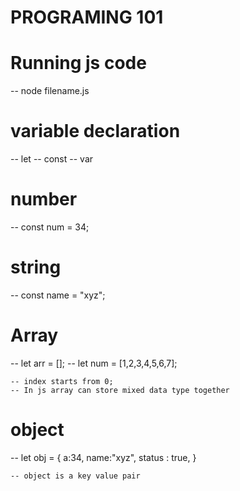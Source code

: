 # PROGRAMING 101

# Running js code
-- node filename.js


# variable declaration 
-- let
-- const
-- var 

# number
-- const num = 34;

# string
-- const name = "xyz";

# Array
-- let arr = [];
-- let num = [1,2,3,4,5,6,7];

    -- index starts from 0;
    -- In js array can store mixed data type together

# object
-- let obj = {
    a:34,
    name:"xyz",
    status : true,
}

    -- object is a key value pair